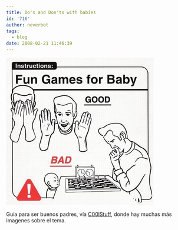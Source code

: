 ```yaml
---
title: Do's and Don'ts with babies
id: '716'
author: neverbot
tags:
  - blog
date: 2008-02-21 11:46:39
---
```


![Fun games for baby](./dos-and-donts-with-babies/fun-games-for-baby.jpg "Fun games for baby")

Guía para ser buenos padres, vía [C00lStuff](http://www.c00lstuff.com/1133/Do_s_and_don_ts_with_babies/), donde hay muchas más imagenes sobre el tema.